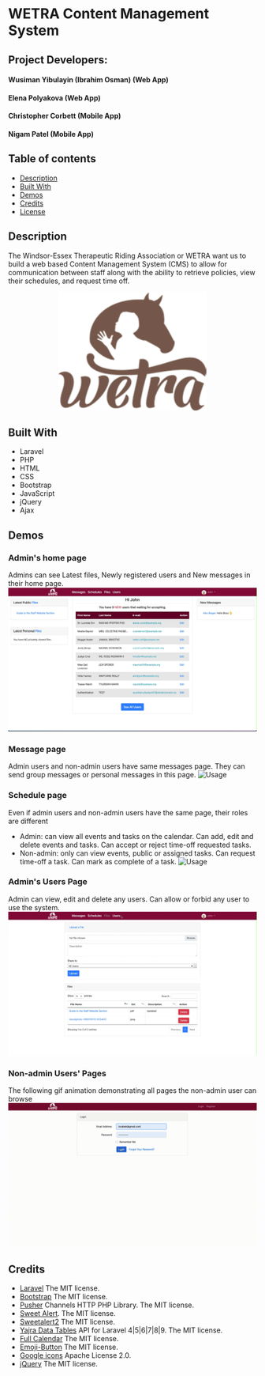# WETRA Content Management System

## Project Developers:
#### Wusiman Yibulayin (Ibrahim Osman) (Web App)
#### Elena Polyakova (Web App)
#### Christopher Corbett (Mobile App)
#### Nigam Patel (Mobile App)


## Table of contents
* [Description](#description)
* [Built With](#built-with)
* [Demos](#demos)
* [Credits](#credits)
* [License](#license)


## Description
The Windsor-Essex Therapeutic Riding Association or WETRA want us to build a web based Content Management System (CMS) to allow for communication between staff along with the ability to retrieve policies, view their schedules, and request time off.

<p align="center"><a href="https://www.wetra.ca" target="_blank"><img src="storage/images/logo-retina-dark-160H.png" width="300"></a></p>

## Built With

- Laravel
- PHP
- HTML
- CSS
- Bootstrap
- JavaScript
- jQuery
- Ajax

## Demos

### Admin's home page
Admins can see Latest files, Newly registered users and New messages in their home page.
![Usage](Gif/Admin-Homepage.gif)

### Message page
Admin users and non-admin users have same messages page. They can send group messages or personal messages in this page.
![Usage](Gif/Messaging.gif)

### Schedule page
Even if admin users and non-admin users have the same page, their roles are different
- Admin: can view all events and tasks on the calendar. Can add, edit and delete events and tasks. Can accept or reject 
time-off requested tasks.
- Non-admin: only can view events, public or assigned tasks. Can request time-off a task. Can mark as complete of a task.
![Usage](Gif/Schedule.gif)

### Admin's Users Page
Admin can view, edit and delete any users. Can allow or forbid any user to use the system.
![Usage](Gif/Admin-Users.gif)

### Non-admin Users' Pages
The following gif animation demonstrating all pages the non-admin user can browse
![Usage](Gif/User-Overall.gif)


## Credits

- [Laravel](https://github.com/laravel/framework) The MIT license.
- [Bootstrap](https://getbootstrap.com/docs/4.0/about/license/) The MIT license. 
- [Pusher](https://github.com/pusher/pusher-http-php) Channels HTTP PHP Library. The MIT license. 
- [Sweet Alert](https://github.com/realrashid/sweet-alert). The MIT license. 
- [Sweetalert2](https://github.com/sweetalert2/sweetalert2) The MIT license. 
- [Yajra Data Tables](https://github.com/yajra/laravel-datatables) API for Laravel 4|5|6|7|8|9. The MIT license.
- [Full Calendar](https://github.com/fullcalendar/fullcalendar) The MIT license. 
- [Emoji-Button](https://github.com/joeattardi/picmo/packages/55603?version=4.0.0) The MIT license. 
- [Google icons](https://fonts.google.com/icons) Apache License 2.0. 
- [jQuery](https://jquery.org/license/) The MIT license. 
